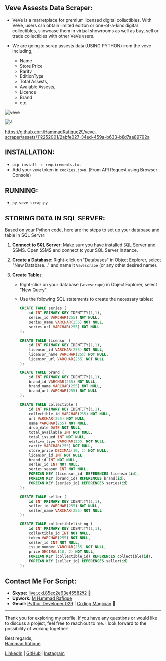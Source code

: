 ## Veve Assests Data Scraper:
 - VeVe is a marketplace for premium licensed digital collectibles. With VeVe, users can obtain limited edition or one-of-a-kind digital collectibles, showcase them in virtual showrooms as well as buy, sell or trade collectibles with other VeVe users.
- We are going to scrap assests data (USING PYTHON) from the veve including,

    - Name
    - Store Price
    - Rarity
    - EditionType
    - Total Assests, 
    - Avaiable Assests,
    - Licence
    - Brand
    - etc.


![veve](https://github.com/HammadRafique29/veve-scraper/assets/112252001/67e32335-14f2-4c25-b92a-5b6257716578)

 ![4](https://github.com/HammadRafique29/veve-scraper/assets/112252001/b4a51fc8-948c-4d40-b138-1861a056614f)


https://github.com/HammadRafique29/veve-scraper/assets/112252001/2abfe027-04ed-459a-b633-b8d7aa89792a


## INSTALLATION:
 - `pip install -r requirements.txt`
 - Add your `veve` token in `cookies.json`. (From API Request using Browser Console)

## RUNNING:
 - `py veve_scrap.py`



## STORING DATA IN SQL SERVER:

Based on your Python code, here are the steps to set up your database and table in SQL Server:

1. **Connect to SQL Server**: Make sure you have installed SQL Server and SSMS. Open SSMS and connect to your SQL Server instance.

2. **Create a Database**: Right-click on "Databases" in Object Explorer, select "New Database..." and name it `Vevescrape` (or any other desired name).

3. **Create Tables**:
   - Right-click on your database (`Vevescrape`) in Object Explorer, select "New Query".
   - Use the following SQL statements to create the necessary tables:

     ```sql
     CREATE TABLE series (
         id INT PRIMARY KEY IDENTITY(1,1),
         series_id VARCHAR(255) NOT NULL,
         series_name VARCHAR(255) NOT NULL,
         series_url VARCHAR(255) NOT NULL
     );

     CREATE TABLE licensor (
         id INT PRIMARY KEY IDENTITY(1,1),
         licensor_id VARCHAR(255) NOT NULL,
         licensor_name VARCHAR(255) NOT NULL,
         licensor_url VARCHAR(255) NOT NULL
     );

     CREATE TABLE brand (
         id INT PRIMARY KEY IDENTITY(1,1),
         brand_id VARCHAR(255) NOT NULL,
         brand_name VARCHAR(255) NOT NULL,
         brand_url VARCHAR(255) NOT NULL
     );

     CREATE TABLE collectible (
         id INT PRIMARY KEY IDENTITY(1,1),
         collectible_id VARCHAR(255) NOT NULL,
         url VARCHAR(255) NOT NULL,
         name VARCHAR(255) NOT NULL,
         drop_date DATE NOT NULL,
         total_available INT NOT NULL,
         total_issued INT NOT NULL,
         edition_type VARCHAR(255) NOT NULL,
         rarity VARCHAR(255) NOT NULL,
         store_price DECIMAL(10, 2) NOT NULL,
         licensor_id INT NOT NULL,
         brand_id INT NOT NULL,
         series_id INT NOT NULL,
         series_season INT NOT NULL,
         FOREIGN KEY (licensor_id) REFERENCES licensor(id),
         FOREIGN KEY (brand_id) REFERENCES brand(id),
         FOREIGN KEY (series_id) REFERENCES series(id)
     );

     CREATE TABLE seller (
         id INT PRIMARY KEY IDENTITY(1,1),
         seller_id VARCHAR(255) NOT NULL,
         seller_name VARCHAR(255) NOT NULL
     );

     CREATE TABLE collectiblelisting (
         id INT PRIMARY KEY IDENTITY(1,1),
         collectible_id INT NOT NULL,
         token VARCHAR(255) NOT NULL,
         seller_id INT NOT NULL,
         issue_number VARCHAR(255) NOT NULL,
         price DECIMAL(10, 2) NOT NULL,
         FOREIGN KEY (collectible_id) REFERENCES collectible(id),
         FOREIGN KEY (seller_id) REFERENCES seller(id)
     );

     ```

## Contact Me For Script:

- **Skype:** [live:.cid.85ec2e63e4558292](skype:your_skype_id?chat) :calling:
- **Upwork:** [M Hammad Rafique](https://upwork.com/freelancers/hammadr33) 
- **Gmail:** [Python Developer 029](pythondeveloper029@gmail.com)  | [Coding Magician](codingmagician0@gmail.com)  :email:

---

Thank you for exploring my profile. If you have any questions or would like to discuss a project, feel free to reach out to me. I look forward to the possibility of working together!

Best regards,  
[Hammad Rafique](https://github.com/HammadRafique29)

[LinkedIn](https://www.linkedin.com/in/hammad-rafique-hr029) | [GitHub](https://github.com/HammadRafique29) | [Instagram](https://www.instagram.com/hammad_rafique1449/?utm_source=qr&r=nametag)

